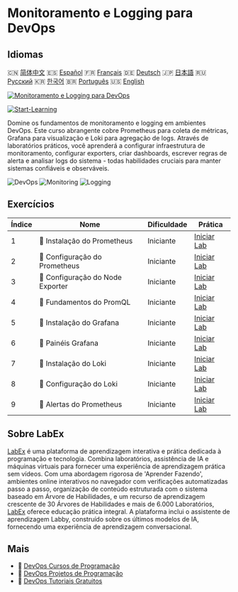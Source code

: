 # Monitoramento e Logging para DevOps

## Idiomas

🇨🇳 [简体中文](README_zh.md) 🇪🇸 [Español](README_es.md) 🇫🇷 [Français](README_fr.md) 🇩🇪 [Deutsch](README_de.md) 🇯🇵 [日本語](README_ja.md) 🇷🇺 [Русский](README_ru.md) 🇰🇷 [한국어](README_ko.md) 🇧🇷 [Português](README_pt.md) 🇺🇸 [English](README.md) 

[![Monitoramento e Logging para DevOps](https://cover-creator.labex.io/monitoring-and-logging-for-devops.png?lang=pt)](https://labex.io/pt/courses/monitoring-and-logging-for-devops)

[![Start-Learning](https://img.shields.io/badge/Start-Learning-whitesmoke?style=for-the-badge)](https://labex.io/pt/courses/monitoring-and-logging-for-devops)

Domine os fundamentos de monitoramento e logging em ambientes DevOps. Este curso abrangente cobre Prometheus para coleta de métricas, Grafana para visualização e Loki para agregação de logs. Através de laboratórios práticos, você aprenderá a configurar infraestrutura de monitoramento, configurar exporters, criar dashboards, escrever regras de alerta e analisar logs do sistema - todas habilidades cruciais para manter sistemas confiáveis e observáveis.

![DevOps](https://img.shields.io/badge/DevOps-whitesmoke?style=for-the-badge&logo=devops)
![Monitoring](https://img.shields.io/badge/Monitoring-whitesmoke?style=for-the-badge&logo=monitoring)
![Logging](https://img.shields.io/badge/Logging-whitesmoke?style=for-the-badge&logo=logging)


## Exercícios

|   Índice | Nome                              | Dificuldade   | Prática                                                                                                                                            |
|----------|-----------------------------------|---------------|----------------------------------------------------------------------------------------------------------------------------------------------------|
|        1 | 🧩  Instalação do Prometheus      | Iniciante     | <a target='_blank' href='https://labex.io/pt/labs/docker-prometheus-installation-601811?course=monitoring-and-logging-for-devops'>Iniciar Lab</a>  |
|        2 | 🧩  Configuração do Prometheus    | Iniciante     | <a target='_blank' href='https://labex.io/pt/labs/docker-prometheus-configuration-601818?course=monitoring-and-logging-for-devops'>Iniciar Lab</a> |
|        3 | 🧩  Configuração do Node Exporter | Iniciante     | <a target='_blank' href='https://labex.io/pt/labs/docker-node-exporter-setup-601825?course=monitoring-and-logging-for-devops'>Iniciar Lab</a>      |
|        4 | 🧩  Fundamentos do PromQL         | Iniciante     | <a target='_blank' href='https://labex.io/pt/labs/docker-promql-basics-601827?course=monitoring-and-logging-for-devops'>Iniciar Lab</a>            |
|        5 | 🧩  Instalação do Grafana         | Iniciante     | <a target='_blank' href='https://labex.io/pt/labs/docker-grafana-installation-601822?course=monitoring-and-logging-for-devops'>Iniciar Lab</a>     |
|        6 | 🧩  Painéis Grafana               | Iniciante     | <a target='_blank' href='https://labex.io/pt/labs/docker-grafana-dashboards-601821?course=monitoring-and-logging-for-devops'>Iniciar Lab</a>       |
|        7 | 🧩  Instalação do Loki            | Iniciante     | <a target='_blank' href='https://labex.io/pt/labs/docker-loki-installation-601824?course=monitoring-and-logging-for-devops'>Iniciar Lab</a>        |
|        8 | 🧩  Configuração do Loki          | Iniciante     | <a target='_blank' href='https://labex.io/pt/labs/docker-loki-configuration-601823?course=monitoring-and-logging-for-devops'>Iniciar Lab</a>       |
|        9 | 🧩  Alertas do Prometheus         | Iniciante     | <a target='_blank' href='https://labex.io/pt/labs/docker-prometheus-alerts-601826?course=monitoring-and-logging-for-devops'>Iniciar Lab</a>        |

## Sobre LabEx

[LabEx](https://labex.io) é uma plataforma de aprendizagem interativa e prática dedicada à programação e tecnologia. Combina laboratórios, assistência de IA e máquinas virtuais para fornecer uma experiência de aprendizagem prática sem vídeos. Com uma abordagem rigorosa de 'Aprender Fazendo', ambientes online interativos no navegador com verificações automatizadas passo a passo, organização de conteúdo estruturada com o sistema baseado em Árvore de Habilidades, e um recurso de aprendizagem crescente de 30 Árvores de Habilidades e mais de 6.000 Laboratórios, [LabEx](https://labex.io) oferece educação prática integral. A plataforma inclui o assistente de aprendizagem Labby, construído sobre os últimos modelos de IA, fornecendo uma experiência de aprendizagem conversacional.

## Mais

- 🔗 [DevOps Cursos de Programação](https://github.com/labex-labs/awesome-programming-courses)
- 🔗 [DevOps Projetos de Programação](https://github.com/labex-labs/awesome-programming-projects)
- 🔗 [DevOps Tutoriais Gratuitos](https://github.com/labex-labs/devops-free-tutorials)

